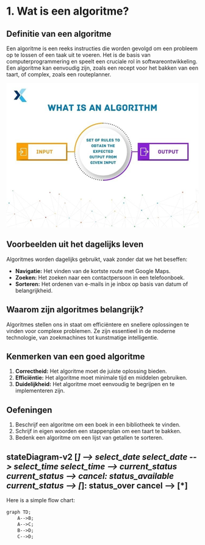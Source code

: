 # 1. Wat is een algoritme?
## Definitie van een algoritme
Een algoritme is een reeks instructies die worden gevolgd om een probleem op te lossen of een taak uit te voeren. Het is de basis van computerprogrammering en speelt een cruciale rol in softwareontwikkeling. Een algoritme kan eenvoudig zijn, zoals een recept voor het bakken van een taart, of complex, zoals een routeplanner.

<img src="./media/what-is-an-algorithm.jpg">

## Voorbeelden uit het dagelijks leven
Algoritmes worden dagelijks gebruikt, vaak zonder dat we het beseffen:
- **Navigatie:** Het vinden van de kortste route met Google Maps.
- **Zoeken:** Het zoeken naar een contactpersoon in een telefoonboek.
- **Sorteren:** Het ordenen van e-mails in je inbox op basis van datum of belangrijkheid.

## Waarom zijn algoritmes belangrijk?
Algoritmes stellen ons in staat om efficiëntere en snellere oplossingen te vinden voor complexe problemen. Ze zijn essentieel in de moderne technologie, van zoekmachines tot kunstmatige intelligentie.

## Kenmerken van een goed algoritme
1. **Correctheid:** Het algoritme moet de juiste oplossing bieden.
2. **Efficiëntie:** Het algoritme moet minimale tijd en middelen gebruiken.
3. **Duidelijkheid:** Het algoritme moet eenvoudig te begrijpen en te implementeren zijn.

## Oefeningen
1. Beschrijf een algoritme om een boek in een bibliotheek te vinden.
2. Schrijf in eigen woorden een stappenplan om een taart te bakken.
3. Bedenk een algoritme om een lijst van getallen te sorteren.

stateDiagram-v2
    [*] --> select_date
    select_date --> select_time
    select_time --> current_status
    current_status --> cancel: status_available
    current_status --> [*]: status_over
    cancel --> [*]
---
Here is a simple flow chart:

```mermaid
graph TD;
    A-->B;
    A-->C;
    B-->D;
    C-->D;
```